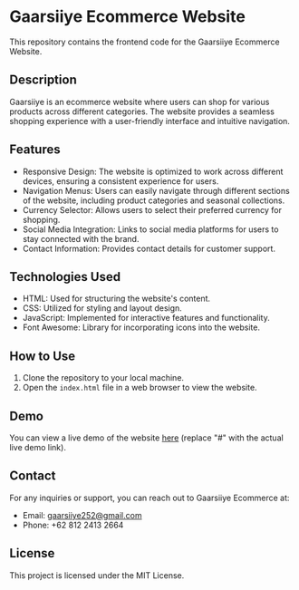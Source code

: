 # Gaarsiiye Ecommerce Website

This repository contains the frontend code for the Gaarsiiye Ecommerce Website.

## Description

Gaarsiiye is an ecommerce website where users can shop for various products across different categories. The website provides a seamless shopping experience with a user-friendly interface and intuitive navigation.

## Features

- Responsive Design: The website is optimized to work across different devices, ensuring a consistent experience for users.
- Navigation Menus: Users can easily navigate through different sections of the website, including product categories and seasonal collections.
- Currency Selector: Allows users to select their preferred currency for shopping.
- Social Media Integration: Links to social media platforms for users to stay connected with the brand.
- Contact Information: Provides contact details for customer support.

## Technologies Used

- HTML: Used for structuring the website's content.
- CSS: Utilized for styling and layout design.
- JavaScript: Implemented for interactive features and functionality.
- Font Awesome: Library for incorporating icons into the website.

## How to Use

1. Clone the repository to your local machine.
2. Open the `index.html` file in a web browser to view the website.

## Demo

You can view a live demo of the website [here](#) (replace "#" with the actual live demo link).

## Contact

For any inquiries or support, you can reach out to Gaarsiiye Ecommerce at:
- Email: gaarsiiye252@gmail.com
- Phone: +62 812 2413 2664

## License

This project is licensed under the MIT License.

